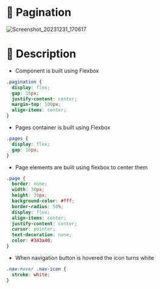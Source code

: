 # 📄 Pagination

![Screenshot_20231231_170617](https://github.com/Edveika/Udemy-HTML-CSS/assets/113787144/105900d8-bfb9-4326-9ed7-ddc4fe127aa4)

# 📜 Description

* Component is built using Flexbox

```css
.pagination {
  display: flex;
  gap: 16px;
  justify-content: center;
  margin-top: 100px;
  align-items: center;
}
```

* Pages container is built using Flexbox

```css
.pages {
  display: flex;
  gap: 16px;
}
```

* Page elements are built using flexbox to center them

```css
.page {
  border: none;
  width: 30px;
  height: 30px;
  background-color: #fff;
  border-radius: 50%;
  display: flex;
  align-items: center;
  justify-content: center;
  cursor: pointer;
  text-decoration: none;
  color: #343a40;
}
```

* When navigation button is hovered the icon turns white

```css
.nav:hover .nav-icon {
  stroke: white;
}
```
